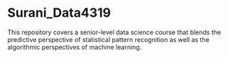 # Surani_Data4319
This repository covers a senior-level data science course that blends the predictive perspective of statistical pattern recognition as well as the algorithmic perspectives of machine learning.
